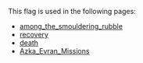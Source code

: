 This flag is used in the following pages:
 - [among_the_smouldering_rubble](../events/among_the_smouldering_rubble.md)
 - [recovery](../events/recovery.md)
 - [death](../events/death.md)
 - [Azka_Evran_Missions](../missions/Azka_Evran_Missions.md)
